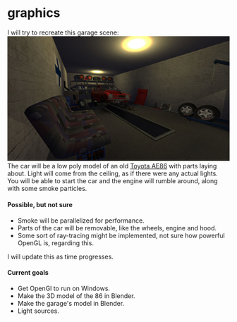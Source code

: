 # graphics
I will try to recreate this garage scene: 
![Garage](https://github.com/sodamachinebroke/graphics/blob/main/misc/msc_garage.jpg?raw=true)
The car will be a low poly model of an old [Toyota AE86](https://github.com/sodamachinebroke/graphics/blob/main/misc/86.jpg?raw=true) with parts laying about. Light will come from the ceiling, as if there were any actual lights.
You will be able to start the car and the engine will rumble around, along with some smoke particles. 

#### Possible, but not sure
- Smoke will be parallelized for performance.
- Parts of the car will be removable, like the wheels, engine and hood.
- Some sort of ray-tracing might be implemented, not sure how powerful OpenGL is, regarding this.

I will update this as time progresses.

#### Current goals

- Get OpenGl to run on Windows.
- Make the 3D model of the 86 in Blender.
- Make the garage's model in Blender. 
- Light sources.
